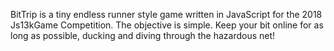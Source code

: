 BitTrip is a tiny endless runner style game written in JavaScript for the 2018 Js13kGame Competition. The objective is simple. Keep your bit online for as long as possible, ducking and diving through the hazardous net!